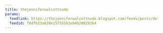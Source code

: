 ```yaml
---
title: thejenniferwalcottnude
params:
  feedlink: https://thejenniferwalcottnude.blogspot.com/feeds/posts/default
  feedid: f6dfb13a638e15f555b1eb4b20029264
---
```

